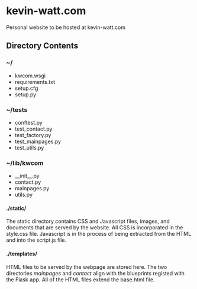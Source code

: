 # kevin-watt.com
Personal website to be hosted at kevin-watt.com
## Directory Contents
### ~/
* kwcom.wsgi
* requirements.txt
* setup.cfg
* setup.py

### ~/tests
* conftest.py
* test_contact.py
* test_factory.py
* test_mainpages.py
* test_utils.py

### ~/lib/kwcom
* \_\_init\_\_.py
* contact.py
* mainpages.py
* utils.py

#### ./static/
The static directory contains CSS and Javascript files, images, and documents that are served by the website. All CSS is incorporated in the style.css file. Javascript is in the process of being extracted from the HTML and into the script.js file.

#### ./templates/
HTML files to be served by the webpage are stored here. The two directories *mainpages* and *contact* align with the blueprints registed with the Flask app. All of the HTML files extend the base.html file.
